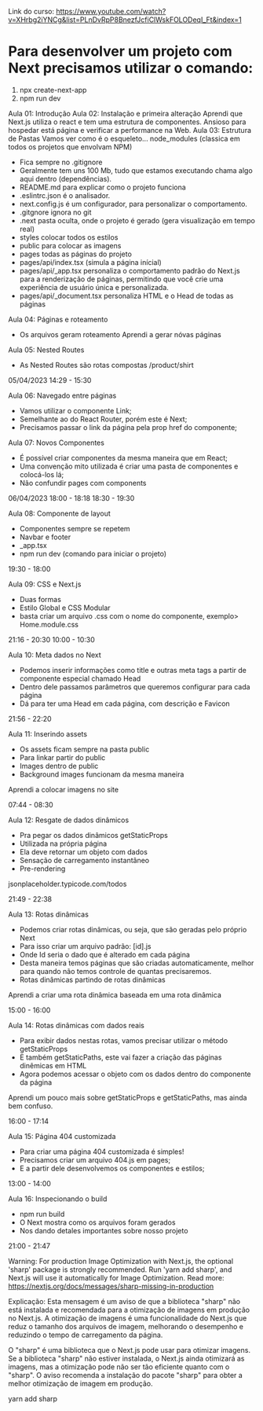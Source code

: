 Link do curso:
https://www.youtube.com/watch?v=XHrbg2iYNCg&list=PLnDvRpP8BnezfJcfiClWskFOLODeqI_Ft&index=1

# Para desenvolver um projeto com Next precisamos utilizar o comando:
1. npx create-next-app <nome>
2. npm run dev

Aula 01: Introdução
Aula 02: Instalação e primeira alteração
Aprendi que Next.js utiliza o react e tem uma estrutura de componentes.
Ansioso para hospedar está página e verificar a performance na Web.
Aula 03: Estrutura de Pastas
Vamos ver como é o esqueleto...
node_modules (classica em todos os projetos que envolvam NPM)

- Fica sempre no .gitignore
- Geralmente tem uns 100 Mb, tudo que estamos executando chama algo aqui dentro (dependências).
- README.md para explicar como o projeto funciona
- .eslintrc.json é o analisador.
- next.config.js é um configurador, para personalizar o comportamento.
- .gitgnore ignora no git
- .next pasta oculta, onde o projeto é gerado (gera visualização em tempo real)
- styles colocar todos os estilos
- public para colocar as imagens
- pages todas as páginas do projeto
- pages/api/index.tsx (simula a página inícial)
- pages/api/_app.tsx personaliza o comportamento padrão do Next.js para a renderização de páginas, permitindo que você crie uma experiência de usuário única e personalizada.
- pages/api/_document.tsx personaliza HTML e o Head de todas as páginas

Aula 04: Páginas e roteamento

- Os arquivos geram roteamento
Aprendi a gerar nóvas páginas

Aula 05: Nested Routes

- As Nested Routes são rotas compostas /product/shirt

05/04/2023
14:29 - 15:30

Aula 06: Navegado entre páginas

- Vamos utilizar o componente Link;
- Semelhante ao do React Router, porém este é Next;
- Precisamos passar o link da página pela prop href do componente;

Aula 07: Novos Componentes

- É possível criar componentes da mesma maneira que em React;
- Uma convenção mito utilizada é criar uma pasta de componentes e colocá-los lá;
- Não confundir pages com components

06/04/2023
18:00 - 18:18
18:30 - 19:30

Aula 08: Componente de layout

- Componentes sempre se repetem
- Navbar e footer
- _app.tsx
- npm run dev (comando para iniciar o projeto)

19:30 - 18:00

Aula 09: CSS e Next.js

- Duas formas
- Estilo Global e CSS Modular
- basta criar um arquivo .css com o nome do componente, exemplo> Home.module.css

21:16 - 20:30
10:00 - 10:30

Aula 10: Meta dados no Next

- Podemos inserir informações como title e outras meta tags a partir de componente especial chamado Head
- Dentro dele passamos parâmetros que queremos configurar para cada página
- Dá para ter uma Head em cada página, com descrição e Favicon

21:56 - 22:20

Aula 11: Inserindo assets

- Os assets ficam sempre na pasta public
- Para linkar partir do public
- Images dentro de public
- Background images funcionam da mesma maneira

Aprendi a colocar imagens no site

07:44 - 08:30

Aula 12: Resgate de dados dinâmicos

- Pra pegar os dados dinâmicos getStaticProps
- Utilizada na própria página
- Ela deve retornar um objeto com dados
- Sensação de carregamento instantâneo
- Pre-rendering

jsonplaceholder.typicode.com/todos

21:49 - 22:38

Aula 13: Rotas dinâmicas

- Podemos criar rotas dinâmicas, ou seja, que são geradas pelo próprio Next
- Para isso criar um arquivo padrão: [id].js
- Onde Id seria o dado que é alterado em cada página
- Desta maneira temos páginas que são criadas automaticamente, melhor para quando não temos controle de quantas precisaremos.
- Rotas dinâmicas partindo de rotas dinâmicas

Aprendi a criar uma rota dinâmica baseada em uma rota dinâmica

15:00 - 16:00

Aula 14: Rotas dinâmicas com dados reais

- Para exibir dados nestas rotas, vamos precisar utilizar o método getStaticProps
- E também getStaticPaths, este vai fazer a criação das páginas dinêmicas em HTML
- Agora podemos acessar o objeto com os dados dentro do componente da página

Aprendi um pouco mais sobre getStaticProps e getStaticPaths, mas ainda bem confuso.

16:00 - 17:14

Aula 15: Página 404 customizada

- Para criar uma página 404 customizada é simples!
- Precisamos criar um arquivo 404.js em pages;
- E a partir dele desenvolvemos os componentes e estilos;

13:00 - 14:00

Aula 16: Inspecionando o build

- npm run build
- O Next mostra como os arquivos foram gerados
- Nos dando detales importantes sobre nosso projeto

21:00 - 21:47

Warning: For production Image Optimization with Next.js, the optional 'sharp' package is strongly recommended. Run 'yarn add sharp', and Next.js will use it automatically for Image Optimization.
Read more: https://nextjs.org/docs/messages/sharp-missing-in-production

Explicação: Esta mensagem é um aviso de que a biblioteca "sharp" não está instalada e recomendada para a otimização de imagens em produção no Next.js. A otimização de imagens é uma funcionalidade do Next.js que reduz o tamanho dos arquivos de imagem, melhorando o desempenho e reduzindo o tempo de carregamento da página.

O "sharp" é uma biblioteca que o Next.js pode usar para otimizar imagens. Se a biblioteca "sharp" não estiver instalada, o Next.js ainda otimizará as imagens, mas a otimização pode não ser tão eficiente quanto com o "sharp". O aviso recomenda a instalação do pacote "sharp" para obter a melhor otimização de imagem em produção.

yarn add sharp